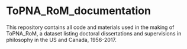 # ToPNA_RoM_documentation
This repository contains all code and materials used in the making of ToPNA_RoM, a dataset listing doctoral dissertations and supervisions in philosophy in the US and Canada, 1956-2017.
